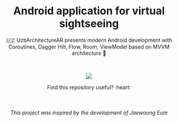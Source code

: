 <h1 align="center">Android application for virtual sightseeing</h1>
<p align="center">  
🇺🇿 UzbArchitectureAR presents modern Android development with Coroutines, Dagger Hilt, Flow, Room, ViewModel based on MVVM architecture 👀
</p>
</br>

<p align="center">
<img src="/previews/screenshot.jpg"/>
</p>

<p align="center"> Find this repository useful? :heart: </p>
</br>

<h6 align="center">This project was inspired by the development of Jaewoong Eum</h6>

